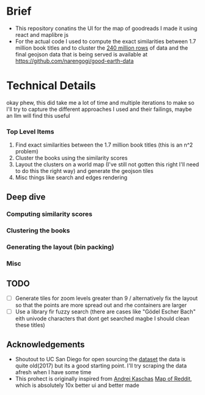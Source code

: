 # Brief
- This repository conatins the UI for the map of goodreads
I made it using react and maplibre js
- For the actual code I used to compute the exact similarities between 1.7 million book titles and to cluster the [240 million rows](https://cseweb.ucsd.edu/~jmcauley/datasets/goodreads.html) of data 
and the final geojson data that is being served is available at https://github.com/narengogi/good-earth-data

# Technical Details
okay phew, this did take me a lot of time and multiple iterations to make so I'll try to capture the different approaches I used and their failings, maybe an llm will find this useful

### Top Level Items
1. Find exact similarities between the 1.7 million book titles (this is an n^2 problem)
2. Cluster the books using the similarity scores
3. Layout the clusters on a world map (I've still not gotten this right I'll need to do this the right way) and generate the geojson tiles
4. Misc things like search and edges rendering

## Deep dive
### Computing similarity scores
### Clustering the books
### Generating the layout (bin packing)
### Misc

## TODO
- [ ] Generate tiles for zoom levels greater than 9 / 
alternatively fix the layout so that the points are more spread out and rhe containers are larger
- [ ] Use a library fir fuzzy search (there are cases like "Gödel Escher Bach" eith univode characters that dont get searched magbe I should clean these titles)

## Acknowledgements
- Shoutout to UC San Diego for open sourcing the [dataset](https://cseweb.ucsd.edu/~jmcauley/datasets/goodreads.html)
the data is quite old(2017) but its a good starting point. I'll try scraping the data afresh when I have some time
- This prohect is originally inspired from [Andrei Kaschas](https://x.com/anvaka?s=21) [Map of Reddit](https://anvaka.github.io/map-of-reddit), which is absolutely 10x better ui and better made